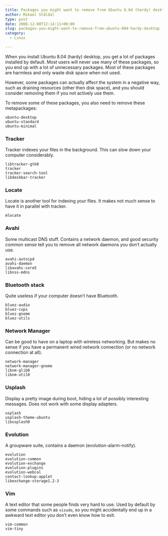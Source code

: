 ```yaml
---
title: Packages you might want to remove from Ubuntu 8.04 (hardy) desktop
author: Mikael Ståldal
type: post
date: 2008-12-08T12:14:11+00:00
slug: packages-you-might-want-to-remove-from-ubuntu-804-hardy-desktop
category:
  - Linux

---
```

When you install Ubuntu 8.04 (hardy) desktop, you get a lot of packages installed by default. Most users will never use many of these packages, so you end up with a lot of unnecessary packages. Most of these packages are harmless and only waste disk space when not used.

However, some packages can actually affect the system in a negative way, such as draining resources (other then disk space), and you should consider removing them if you not actively use them.

To remove some of these packages, you also need to remove these metapackages:

```
ubuntu-desktop
ubuntu-standard
ubuntu-minimal

```

### Tracker

Tracker indexes your files in the background. This can slow down your computer considerably.

```
libtracker-gtk0
tracker
tracker-search-tool
libdeskbar-tracker

```

### Locate

Locate is another tool for indexing your files. It makes not much sense to have it in parallel with tracker.

```
mlocate

```

### Avahi

Some multicast DNS stuff. Contains a network daemon, and good security common sense tell you to remove all network daemons you don&#8217;t actually use.

```
avahi-autoipd
avahi-daemon
libavahi-core5
libnss-mdns

```

### Bluetooth stack

Quite useless if your computer doesn&#8217;t have Bluetooth.

```
bluez-audio
bluez-cups
bluez-gnome
bluez-utils

```

### Network Manager

Can be good to have on a laptop with wireless networking. But makes no sense if you have a permanent wired network connection (or no network connection at all).

```
network-manager
network-manager-gnome
libnm-glib0
libnm-util0

```

### Usplash

Display a pretty image during boot, hiding a lot of possibly interesting messages. Does not work with some display adapters.

```
usplash
usplash-theme-ubuntu
libusplash0

```

### Evolution

A groupware suite, contains a daemon (evolution-alarm-notify).

```
evolution
evolution-common
evolution-exchange
evolution-plugins
evolution-webcal
contact-lookup-applet
libexchange-storage1.2-3

```

### Vim

A text editor that some people finds very hard to use. Used by default by some commands such as `visudo`, so you might accidentally end up in a awkward text editor you don&#8217;t even know how to exit.

```
vim-common
vim-tiny

```
